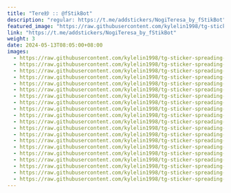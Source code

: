 ```yaml
---
title: "Tere紗 :: @fStikBot"
description: "regular: https://t.me/addstickers/NogiTeresa_by_fStikBot"
featured_image: "https://raw.githubusercontent.com/kylelin1998/tg-sticker-spreading-worldwide-images/main/img/82facee3-4ab1-44ae-99a7-781eb949e42e.jpg"
link: "https://t.me/addstickers/NogiTeresa_by_fStikBot"
weight: 3
date: 2024-05-13T08:05:00+08:00
images:
  - https://raw.githubusercontent.com/kylelin1998/tg-sticker-spreading-worldwide-images/main/img/82facee3-4ab1-44ae-99a7-781eb949e42e.jpg
  - https://raw.githubusercontent.com/kylelin1998/tg-sticker-spreading-worldwide-images/main/img/c88efe73-f148-4d4f-9a64-a8ac55d05b29.jpg
  - https://raw.githubusercontent.com/kylelin1998/tg-sticker-spreading-worldwide-images/main/img/30da8de8-3de1-4cc3-b54c-2280501e09ea.jpg
  - https://raw.githubusercontent.com/kylelin1998/tg-sticker-spreading-worldwide-images/main/img/b07f5929-3013-40cc-a785-90f9c4fd9f59.jpg
  - https://raw.githubusercontent.com/kylelin1998/tg-sticker-spreading-worldwide-images/main/img/0d1777dc-58de-4c60-8702-8cc1d503740f.jpg
  - https://raw.githubusercontent.com/kylelin1998/tg-sticker-spreading-worldwide-images/main/img/bf0df41d-2a5e-464a-89a5-be1be2860902.jpg
  - https://raw.githubusercontent.com/kylelin1998/tg-sticker-spreading-worldwide-images/main/img/dabef518-0c29-4d15-af08-b272bd9122ea.jpg
  - https://raw.githubusercontent.com/kylelin1998/tg-sticker-spreading-worldwide-images/main/img/7743edc2-e5ff-4e61-9dd8-db099041fed4.jpg
  - https://raw.githubusercontent.com/kylelin1998/tg-sticker-spreading-worldwide-images/main/img/ea240b66-f98e-49c7-9d01-ae21df95548b.jpg
  - https://raw.githubusercontent.com/kylelin1998/tg-sticker-spreading-worldwide-images/main/img/85cf0217-6039-4329-b3ce-c5690137a7fa.jpg
  - https://raw.githubusercontent.com/kylelin1998/tg-sticker-spreading-worldwide-images/main/img/5c6e38eb-cfb2-4a3d-a455-dab689aacfa9.jpg
  - https://raw.githubusercontent.com/kylelin1998/tg-sticker-spreading-worldwide-images/main/img/95a6fdb3-28f3-456d-8b53-8387ee2f3b6f.jpg
  - https://raw.githubusercontent.com/kylelin1998/tg-sticker-spreading-worldwide-images/main/img/5faa8c71-2728-4659-844e-dc248bf95c63.jpg
  - https://raw.githubusercontent.com/kylelin1998/tg-sticker-spreading-worldwide-images/main/img/f178ab51-5cc4-4426-b1ca-58980fbda742.jpg
  - https://raw.githubusercontent.com/kylelin1998/tg-sticker-spreading-worldwide-images/main/img/f5394f5d-f027-452a-b96b-f86adc7bdedf.jpg
  - https://raw.githubusercontent.com/kylelin1998/tg-sticker-spreading-worldwide-images/main/img/e7d6c8dd-d2d0-4b5e-8d90-ecdcbe7b7d0a.jpg
  - https://raw.githubusercontent.com/kylelin1998/tg-sticker-spreading-worldwide-images/main/img/4b1f2deb-f037-410c-9ef6-a81f1b1a4627.jpg
  - https://raw.githubusercontent.com/kylelin1998/tg-sticker-spreading-worldwide-images/main/img/2a730b52-e309-44d4-9826-5fee3fbe45e5.jpg
  - https://raw.githubusercontent.com/kylelin1998/tg-sticker-spreading-worldwide-images/main/img/c62c6eea-9901-444e-b498-dac6b72744ad.jpg
  - https://raw.githubusercontent.com/kylelin1998/tg-sticker-spreading-worldwide-images/main/img/87e26151-a2b6-49d4-81a4-ad09d081b021.jpg
---
```

